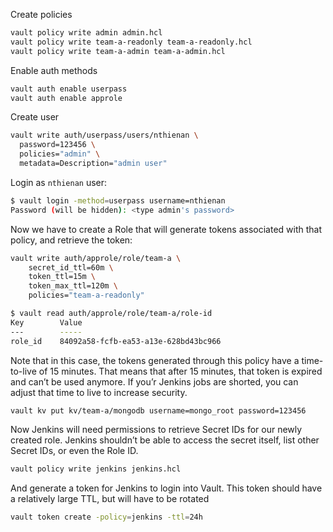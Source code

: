 Create policies
```bash
vault policy write admin admin.hcl
vault policy write team-a-readonly team-a-readonly.hcl
vault policy write team-a-admin team-a-admin.hcl
```
Enable auth methods
```bash
vault auth enable userpass
vault auth enable approle
```
Create user
```bash
vault write auth/userpass/users/nthienan \
  password=123456 \
  policies="admin" \
  metadata=Description="admin user"
```
Login as `nthienan` user:
```bash
$ vault login -method=userpass username=nthienan
Password (will be hidden): <type admin's password>
```
Now we have to create a Role that will generate tokens associated with that policy, and retrieve the token:
```bash
vault write auth/approle/role/team-a \
	secret_id_ttl=60m \
	token_ttl=15m \
	token_max_ttl=120m \
	policies="team-a-readonly"
```
```bash
$ vault read auth/approle/role/team-a/role-id
Key        Value
---        -----
role_id    84092a58-fcfb-ea53-a13e-628bd43bc966
```
Note that in this case, the tokens generated through this policy have a time-to-live of 15 minutes. That means that after 15 minutes, that token is expired and can’t be used anymore. If you’r Jenkins jobs are shorted, you can adjust that time to live to increase security.

```bash
vault kv put kv/team-a/mongodb username=mongo_root password=123456
```
Now Jenkins will need permissions to retrieve Secret IDs for our newly created role. Jenkins shouldn’t be able to access the secret itself, list other Secret IDs, or even the Role ID.
```bash
vault policy write jenkins jenkins.hcl
```
And generate a token for Jenkins to login into Vault. This token should have a relatively large TTL, but will have to be rotated
```bash
vault token create -policy=jenkins -ttl=24h
```
